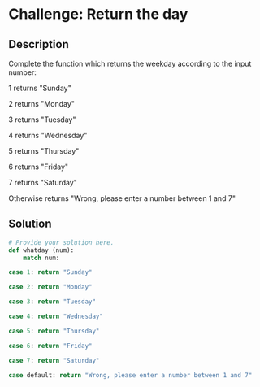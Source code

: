 # Challenge: Return the day

## Description

Complete the function which returns the weekday according to the input number:

1 returns "Sunday"

2 returns "Monday"

3 returns "Tuesday"

4 returns "Wednesday"

5 returns "Thursday"

6 returns "Friday"

7 returns "Saturday"

Otherwise returns "Wrong, please enter a number between 1 and 7"


## Solution

```python
# Provide your solution here.
def whatday (num):
    match num:

case 1: return "Sunday"

case 2: return "Monday"

case 3: return "Tuesday"

case 4: return "Wednesday"

case 5: return "Thursday"

case 6: return "Friday"

case 7: return "Saturday"

case default: return "Wrong, please enter a number between 1 and 7"
